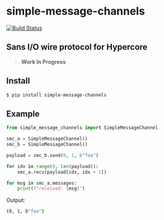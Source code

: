 # simple-message-channels

[![Build Status](https://drone.autonomic.zone/api/badges/hyperpy/simple-message-channels/status.svg)](https://drone.autonomic.zone/hyperpy/simple-message-channels)

## Sans I/O wire protocol for Hypercore

> **Work In Progress**

## Install

```sh
$ pip install simple-message-channels
```

## Example

```python
from simple_message_channels import SimpleMessageChannel

smc_a = SimpleMessageChannel()
smc_b = SimpleMessageChannel()

payload = smc_b.send(0, 1, b"foo")

for idx in range(0, len(payload)):
    smc_a.recv(payload[idx, idx + 1])

for msg in smc_a.messages:
    print(f"received: {msg}")
```

Output:

```sh
(0, 1, b"foo")
```

